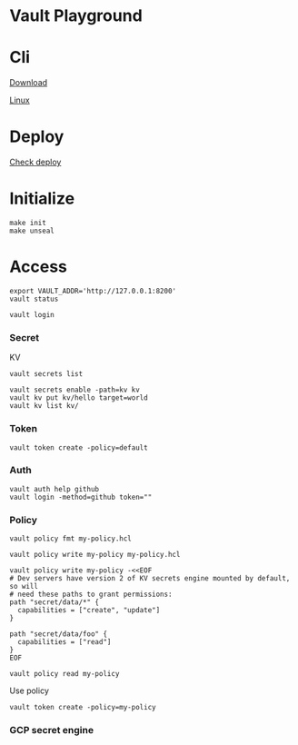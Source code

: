 Vault Playground
===

# Cli

[Download](https://releases.hashicorp.com/vault/1.4.2/vault_1.4.2_darwin_amd64.zip)

[Linux](https://releases.hashicorp.com/vault/1.4.2/vault_1.4.2_linux_amd64.zip)

# Deploy

[Check deploy](deploy)

# Initialize

```
make init
make unseal
```

# Access

```
export VAULT_ADDR='http://127.0.0.1:8200'
vault status

vault login
```

### Secret

KV
```
vault secrets list

vault secrets enable -path=kv kv
vault kv put kv/hello target=world
vault kv list kv/
```

### Token

```
vault token create -policy=default
```

### Auth

```
vault auth help github
vault login -method=github token=""
```

### Policy

```
vault policy fmt my-policy.hcl
```

```
vault policy write my-policy my-policy.hcl

vault policy write my-policy -<<EOF
# Dev servers have version 2 of KV secrets engine mounted by default, so will
# need these paths to grant permissions:
path "secret/data/*" {
  capabilities = ["create", "update"]
}

path "secret/data/foo" {
  capabilities = ["read"]
}
EOF

vault policy read my-policy
```

Use policy
```
vault token create -policy=my-policy
```

### GCP secret engine

